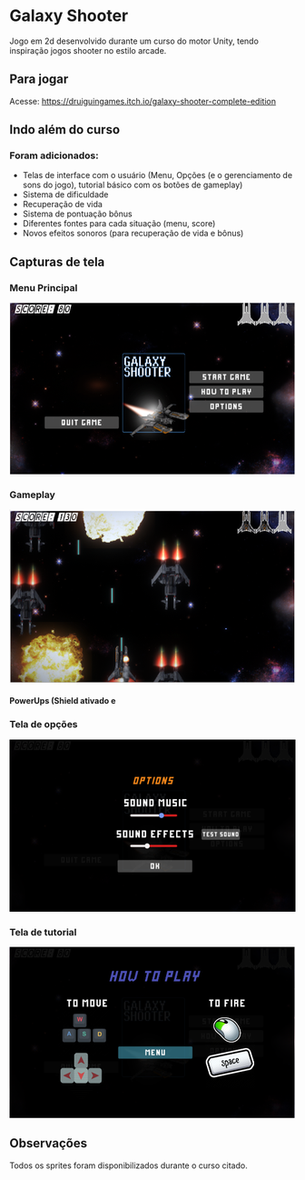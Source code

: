 # Galaxy Shooter
Jogo em 2d desenvolvido durante um curso do motor Unity, tendo inspiração jogos shooter no estilo arcade.

## Para jogar
Acesse: https://druiguingames.itch.io/galaxy-shooter-complete-edition

## Indo além do curso
### Foram adicionados:
  - Telas de interface com o usuário (Menu, Opções (e o gerenciamento de sons do jogo), tutorial básico com os botões de gameplay)
  - Sistema de dificuldade 
  - Recuperação de vida
  - Sistema de pontuação bônus
  - Diferentes fontes para cada situação (menu, score)
  - Novos efeitos sonoros (para recuperação de vida e bônus)

## Capturas de tela
### Menu Principal
<img src="https://github.com/GodKelvin/Galaxy_Shooter/blob/master/Arquivos_Readme/menu_principal.png">

### Gameplay
<img src="https://github.com/GodKelvin/Galaxy_Shooter/blob/master/Arquivos_Readme/gameplay_example_2.png">

#### PowerUps (Shield ativado e 

### Tela de opções
<img src="https://github.com/GodKelvin/Galaxy_Shooter/blob/master/Arquivos_Readme/options.png">

### Tela de tutorial
<img src="https://github.com/GodKelvin/Galaxy_Shooter/blob/master/Arquivos_Readme/how_to_play.png">

## Observações
Todos os sprites foram disponibilizados durante o curso citado.

